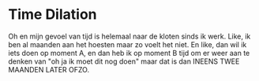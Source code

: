 # Time Dilation

Oh en mijn gevoel van tijd is helemaal naar de kloten sinds ik werk.
Like, ik ben al maanden aan het hoesten maar zo voelt het niet.
En like, dan wil ik iets doen op moment A, en dan heb ik op moment B tijd om er weer aan te denken van "oh ja ik moet dit nog doen" maar dat is dan INEENS TWEE MAANDEN LATER OFZO.